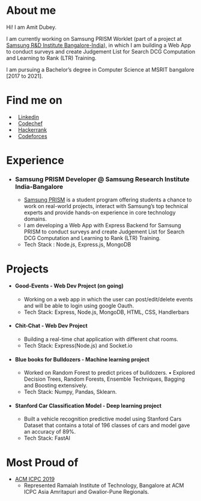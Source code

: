 #  About me
Hi! I am Amit Dubey.

I am currently working on Samsung PRISM Worklet (part of a project at [Samsung R&D Institute Bangalore-India](https://www.linkedin.com/company/samsung-india/)), in which I am building a Web App to conduct surveys and create Judgement List for Search DCG Computation and Learning to Rank (LTR) Training.

I am pursuing a Bachelor’s degree in Computer Science at MSRIT bangalore [2017 to 2021].

#  Find me on

* &nbsp; [Linkedin](https://www.linkedin.com/in/amitdu6ey/)
* &nbsp; [Codechef](https://www.codechef.com/users/amitdu6ey)
* &nbsp; [Hackerrank](https://www.hackerrank.com/amitdu6ey)
* &nbsp; [Codeforces](https://codeforces.com/profile/amitdu6ey)

#  Experience

* ### Samsung PRISM Developer @ Samsung Research Institute India-Bangalore
  * [Samsung PRISM](https://www.samsungprism.com/) is a student program offering students a chance to work on real-world projects, interact with Samsung’s top technical experts and provide hands-on experience in core technology domains.
  * I am developing a Web App with Express Backend for Samsung PRISM to conduct surveys and create Judgement List for Search DCG Computation and Learning to Rank (LTR) Training.
  * Tech Stack : Node.js, Express.js, MongoDB


#  Projects
* #### Good-Events - Web Dev Project (on going) 
  * Working on a web app in which the user can post/edit/delete events and will be able to login using google Oauth.
  * Tech Stack: Express, Node.js, MongoDB, HTML, CSS, Handlerbars 
  
* #### Chit-Chat - Web Dev Project
  * Building a real-time chat application with different chat rooms.
  * Tech Stack: Express(Node.js) and Socket.io  
  
* #### Blue books for Bulldozers - Machine learning project
  * Worked on Random Forest to predict prices of bulldozers.
  • Explored Decision Trees, Random Forests, Ensemble Techniques, Bagging and Boosting extensively.
  * Tech Stack: Numpy, Pandas, Sklearn.

* #### Stanford Car Classification Model - Deep learning project
  * Built a vehicle recognition predictive model using Stanford Cars Dataset that contains a total of 196 classes of cars and model gave an accuracy of 89%.
  * Tech Stack: FastAI 
   
#  Most Proud of
 * [ACM ICPC 2019](https://www.codechef.com/public/rankings/ICPCIN19)
    * Represented Ramaiah Institute of Technology, Bangalore at ACM ICPC Asia Amritapuri
    and Gwalior-Pune Regionals.
